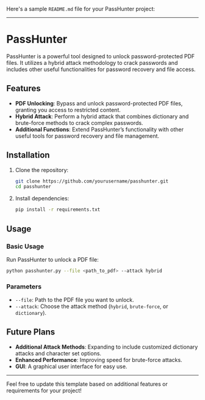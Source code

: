 Here's a sample `README.md` file for your PassHunter project:

---

# PassHunter

PassHunter is a powerful tool designed to unlock password-protected PDF files. It utilizes a hybrid attack methodology to crack passwords and includes other useful functionalities for password recovery and file access.

## Features

- **PDF Unlocking**: Bypass and unlock password-protected PDF files, granting you access to restricted content.
- **Hybrid Attack**: Perform a hybrid attack that combines dictionary and brute-force methods to crack complex passwords.
- **Additional Functions**: Extend PassHunter’s functionality with other useful tools for password recovery and file management.

## Installation

1. Clone the repository:
   ```bash
   git clone https://github.com/yourusername/passhunter.git
   cd passhunter
   ```
2. Install dependencies:
   ```bash
   pip install -r requirements.txt
   ```

## Usage

### Basic Usage

Run PassHunter to unlock a PDF file:
```bash
python passhunter.py --file <path_to_pdf> --attack hybrid
```

### Parameters

- `--file`: Path to the PDF file you want to unlock.
- `--attack`: Choose the attack method (`hybrid`, `brute-force`, or `dictionary`).

## Future Plans

- **Additional Attack Methods**: Expanding to include customized dictionary attacks and character set options.
- **Enhanced Performance**: Improving speed for brute-force attacks.
- **GUI**: A graphical user interface for easy use.

---

Feel free to update this template based on additional features or requirements for your project!
